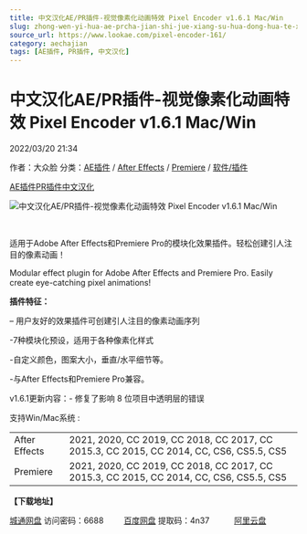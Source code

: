 ```yaml
---
title: 中文汉化AE/PR插件-视觉像素化动画特效 Pixel Encoder v1.6.1 Mac/Win
slug: zhong-wen-yi-hua-ae-prcha-jian-shi-jue-xiang-su-hua-dong-hua-te-xiao-pixel-encoder-v1-6-1-mac-win
source_url: https://www.lookae.com/pixel-encoder-161/
category: aechajian
tags: [AE插件, PR插件, 中文汉化]
---
```

# 中文汉化AE/PR插件-视觉像素化动画特效 Pixel Encoder v1.6.1 Mac/Win

2022/03/20 21:34

作者：大众脸
分类：[AE插件](https://www.lookae.com/after-effects/aechajian/) / [After Effects](https://www.lookae.com/after-effects/) / [Premiere](https://www.lookae.com/qitarjcj/premierezy/) / [软件/插件](https://www.lookae.com/qitarjcj/)

[AE插件](https://www.lookae.com/tag/ae%e6%8f%92%e4%bb%b6/)[PR插件](https://www.lookae.com/tag/pr%e6%8f%92%e4%bb%b6/)[中文汉化](https://www.lookae.com/tag/%e4%b8%ad%e6%96%87%e6%b1%89%e5%8c%96/)

![中文汉化AE/PR插件-视觉像素化动画特效 Pixel Encoder v1.6.1 Mac/Win](https://www.lookae.com/wp-content/uploads/2021/05/Pixel-Encoder-.jpg "中文汉化AE/PR插件-视觉像素化动画特效 Pixel Encoder v1.6.1 Mac/Win-LookAE.com")

[﻿﻿﻿](https://cloud.video.taobao.com//play/u/705956171/p/1/e/6/t/1/309120611084.mp4)

适用于Adobe After Effects和Premiere Pro的模块化效果插件。轻松创建引人注目的像素动画！

Modular effect plugin for Adobe After Effects and Premiere Pro. Easily create eye-catching pixel animations!

**插件特征：**

– 用户友好的效果插件可创建引人注目的像素动画序列

-7种模块化预设，适用于各种像素化样式

-自定义颜色，图案大小，垂直/水平细节等。

-与After Effects和Premiere Pro兼容。

v1.6.1更新内容：- 修复了影响 8 位项目中透明层的错误

支持Win/Mac系统 :

|  |  |
| --- | --- |
| After Effects | 2021, 2020, CC 2019, CC 2018, CC 2017, CC 2015.3, CC 2015, CC 2014, CC, CS6, CS5.5, CS5 |
| Premiere | 2021, 2020, CC 2019, CC 2018, CC 2017, CC 2015.3, CC 2015, CC 2014, CC, CS6, CS5.5, CS5 |

**【下载地址】**

[城通网盘](https://url70.ctfile.com/f/2827370-556953623-9c90f7) 访问密码：6688         [百度网盘](https://pan.baidu.com/s/1u4AVvNP8QlQW9wknAt8-EA?pwd=4n37) 提取码：4n37           [阿里云盘](https://www.aliyundrive.com/s/sBpBpxpQoiV)

